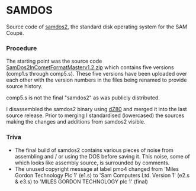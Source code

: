 # SAMDOS

Source code of [samdos2](https://www.worldofsam.org/products/samdos), the standard disk operating system for the SAM Coupé.

### Procedure
The starting point was the source code [SamDos2InCometFormatMasterv1.2.zip](http://ftp.nvg.ntnu.no/pub/sam-coupe/sources/) which contains five versions (comp1.s through comp5.s).  These five versions have been uploaded over each other with the version numbers in the files being renamed to provide source history.

comp5.s is not the final "samdos2" as was publicly distributed.

I disassembled the samdos2 binary using [dZ80](http://www.inkland.org.uk/dz80/) and merged it into the last source release. Prior to merging I standardised (lowercased) the sources making the changes and additions from samdos2 visible.

### Triva
- The final build of samdos2 contains various pieces of noise from assembling and / or using the DOS before saving it. This noise, some of which looks like assembly source, is surrounded by <noise> comments.
- The unused copyright message at label pmo4 changed from 'Miles Gordon Technology Plc  1' (e1.s) to 'Sam Computers Ltd. Version  1' (e2.s & e3.s) to 'MILES GORDON TECHNOLOGY plc  1' (final)
